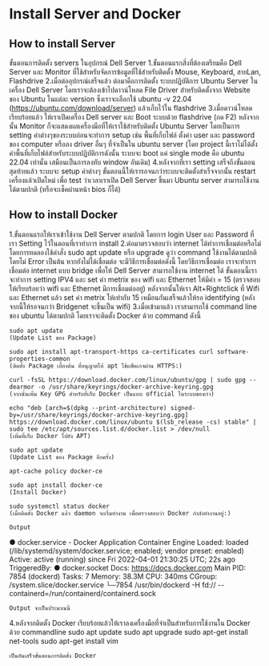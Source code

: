 # Install Server and Docker


## How to install Server

ขั้นตอนการติดตั้ง servers ในอุปกรณ์ Dell Server
1.ขั้นตอนแรกสิ่งที่ต้องเตรียมคือ Dell Server และ Monitor ที่ใช้สำหรับจัดการข้อมูลที่ใช้สำหรับติดตั้ง Mouse, Keyboard, สายLan, Flashdrive
2.เมื่อต่ออุปกรณ์เสร็จแล้ว ต่อมาคือการติดตั้ง ระบบปฏิบัติการ Ubuntu Server ในเครื่อง Dell Server โดยเราจะต้องเข้าไปดาวน์โหลด File Driver สำหรับติดตั้งจาก Website ของ Ubuntu ในแต่ละ version ซึ่งเราจะเลือกใช้ ubuntu -v 22.04 (https://ubuntu.com/download/server) แล้วเก็บไว้ใน flashdrive
3.เมื่อดาวน์โหลดเรียบร้อยแล้ว ให้เราเปิดเครื่อง Dell server และ Boot ระบบด้วย flashdrive (กด F2) หลังจากนั้น Monitor ก็จะแสดงผลเครื่องมือที่ให้เราใช้สำหรับติดตั้ง Ubuntu Server  โดยเป็นการ setting ค่าต่างๆของระบบก่อนจะทำการ setup เช่น พื้นที่เก็บไฟล์ ตั้งค่า user และ password ของ computer หรือลง driver อื่นๆ ที่จำเป็นใน ubuntu server (โดย project นี้เราไม่ได้ตั้งค่าพื้นที่เก็บไฟล์สำหรับระบบปฏิบัติการดังนั้น ระบบจะ boot แค่ single mode คือ ubuntu 22.04 เท่านั้น เสมือนเป็นการลงทับ window อันเดิม)
4.หลังจากที่เรา setting เสร็จถึงขั้นตอนสุดท้ายแล้ว ระบบจะ setup ค่าต่างๆ ขั้นตอนนี้ให้เรารอจนกว่าระบบจะติดตั้งสำเร็จจากนั้น restart เครื่องแล้วเปิดใหม่ เพื่อ test ว่าเวลาเราเปิด Dell Server ขึ้นมา Ubuntu server สามารถใช้งานได้ตามปกติ (หรือจะเช็คผ่านหน้า bios ก็ได้)



## How to install Docker
1.ขั้นตอนแรกให้เราเข้าใช้งาน Dell Server ตามปกติ โดยการ login User และ Password ที่เรา Setting ไว้ในตอนที่เราทำการ install
2.ต่อมาตรวจสอบว่า internet ได้ทำการเชื่อมต่อหรือไม่โดยการทดลองใช้คำสั่ง sudo apt update หรือ upgrade ดูว่า command ใช้งานได้ตามปกติโดยไม่ Error เป็นต้น หากยังไม่ได้เชื่อมต่อ จะมีวิธีการเชื่อมต่อดังนี้ โดยวิธีการเชื่อมต่อ เราจะทำการเชื่อมต่อ internet แบบ bridge เพื่อให้ Dell Server สามารถใช้งาน internet ได้ ขั้นตอนนี้เราจะทำการ setting IPV4 และ set ค่า metrix ของ wifi และ Ethernet ให้มีค่า = 15 (ตรวจสอบให้เรียบร้อยว่า wifi และ Ethernet มีการเชื่อมต่ออยู่) หลังจากนั้นให้เรา Alt+Rightclick ที่ Wifi และ Ethernet แล้ว set ค่า metrix ให้เท่ากับ 15 เหมือนกันเสร็จแล้วให้รอ identifying (หลังจากนี้ให้รอจนกว่า Bridgenet จะขึ้นเป็น wifi)
3.เมื่อเข้ามาแล้ว เราสามารถใช้ command line ของ ubuntu ได้ตามปกติ โดยเราจะติดตั้ง Docker ด้วย command ดังนี้

    sudo apt update
    (Update List ของ Package)

    sudo apt install apt-transport-https ca-certificates curl software-properties-common
    (ติดตั้ง Package เบื้องต้น ที่อนุญาตให้ apt ใช้แพ็คเกจผ่าน HTTPS:)

    curl -fsSL https://download.docker.com/linux/ubuntu/gpg | sudo gpg --dearmor -o /usr/share/keyrings/docker-archive-keyring.gpg
    (จากนั้นเพิ่ม Key GPG สำหรับที่เก็บ Docker เป็นแบบ official ในระบบของเรา)

    echo "deb [arch=$(dpkg --print-architecture) signed-by=/usr/share/keyrings/docker-archive-keyring.gpg] https://download.docker.com/linux/ubuntu $(lsb_release -cs) stable" | sudo tee /etc/apt/sources.list.d/docker.list > /dev/null
    (เพิ่มที่เก็บ Docker ไปยัง APT)

    sudo apt update
    (Update List ของ Package อีกครั้ง)

    apt-cache policy docker-ce

    sudo apt install docker-ce
    (Install Docker)

    sudo systemctl status docker
    (เมื่อติดตั้ง Docker แล้ว daemon จะเริ่มทำงาน เพื่อตรวจสอบว่า Docker กำลังทำงานอยู่:)

    Output
● docker.service - Docker Application Container Engine
     Loaded: loaded (/lib/systemd/system/docker.service; enabled; vendor preset: enabled)
     Active: active (running) since Fri 2022-04-01 21:30:25 UTC; 22s ago
TriggeredBy: ● docker.socket
       Docs: https://docs.docker.com
   Main PID: 7854 (dockerd)
      Tasks: 7
     Memory: 38.3M
        CPU: 340ms
     CGroup: /system.slice/docker.service
             └─7854 /usr/bin/dockerd -H fd:// --containerd=/run/containerd/containerd.sock

    Output จะเป็นประมาณนี้

4.หลังจากติดตั้ง Docker เรียบร้อยแล้วให้เราลงเครื่องมือที่จำเป็นสำหรับการใช้งานใน Docker ด้วย commandline
    sudo apt update
    sudo apt upgrade
    sudo apt-get install net-tools
    sudo apt-get install vim

    เป็นอันเสร็จขั้นตอนการติดตั้ง Docker



